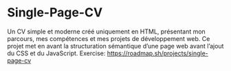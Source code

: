 # Single-Page-CV
Un CV simple et moderne créé uniquement en HTML, présentant mon parcours, mes compétences et mes projets de développement web. Ce projet met en avant la structuration sémantique d’une page web avant l’ajout du CSS et du JavaScript. Exercise: https://roadmap.sh/projects/single-page-cv
